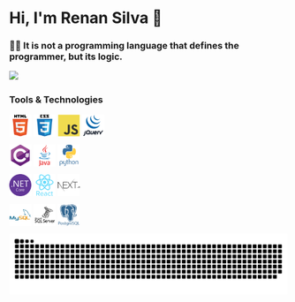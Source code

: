 # Hi, I'm Renan Silva 👋 

### 👨‍💻 It is not a programming language that defines the programmer, but its logic.

<p><img src="https://github-readme-stats.vercel.app/api/top-langs/?username=renancs93&layout=compact&theme=react"></p>

### Tools & Technologies
<p>
  <img align="center" alt="icon_html" height="40" width="40" src="https://github.com/devicons/devicon/blob/master/icons/html5/html5-original-wordmark.svg">
  <img align="center" alt="icon-css" height="40" width="40" src="https://github.com/devicons/devicon/blob/master/icons/css3/css3-original-wordmark.svg">
  <img align="center" alt="icon-js" height="40" width="40" src="https://github.com/devicons/devicon/blob/master/icons/javascript/javascript-original.svg">
  <img align="center" alt="icon-jquery" height="40" width="40" src="https://github.com/devicons/devicon/blob/master/icons/jquery/jquery-original-wordmark.svg">
</p>
<p>
  <img align="center" alt="icon-csharp" height="40" width="40" src="https://github.com/devicons/devicon/blob/master/icons/csharp/csharp-original.svg">
  <img align="center" alt="icon-java" height="40" width="40" src="https://github.com/devicons/devicon/blob/master/icons/java/java-original-wordmark.svg">
  <img align="center" alt="icon-python" height="40" width="40" src="https://github.com/devicons/devicon/blob/master/icons/python/python-original-wordmark.svg">
</p>
<p>
  <img align="center" alt="icon-react" height="40" width="40" src="https://github.com/devicons/devicon/blob/master/icons/dotnetcore/dotnetcore-original.svg">
  <img align="center" alt="icon-react" height="40" width="40" src="https://github.com/devicons/devicon/blob/master/icons/react/react-original-wordmark.svg">
  <img align="center" alt="icon-next" height="40" width="40" src="https://github.com/devicons/devicon/blob/master/icons/nextjs/nextjs-original-wordmark.svg">
</p>
<p>
  <img align="center" alt="icon-mysql" height="40" width="40" src="https://github.com/devicons/devicon/blob/master/icons/mysql/mysql-original-wordmark.svg">
  <img align="center" alt="icon-sqlserver" height="40" width="40" src="https://github.com/devicons/devicon/blob/master/icons/microsoftsqlserver/microsoftsqlserver-plain-wordmark.svg">
  <img align="center" alt="icon-mysql" height="40" width="40" src="https://github.com/devicons/devicon/blob/master/icons/postgresql/postgresql-plain-wordmark.svg">
</p>
  
![Snake animation](https://github.com/renancs93/renancs93/blob/output/github-contribution-grid-snake.svg)

<!--
**renancs93/renancs93** is a ✨ _special_ ✨ repository because its `README.md` (this file) appears on your GitHub profile.

Here are some ideas to get you started:

- 🔭 I’m currently working on ...
- 🌱 I’m currently learning ...
- 👯 I’m looking to collaborate on ...
- 🤔 I’m looking for help with ...
- 💬 Ask me about ...
- 📫 How to reach me: ...
- 😄 Pronouns: ...
- ⚡ Fun fact: ...
-->
